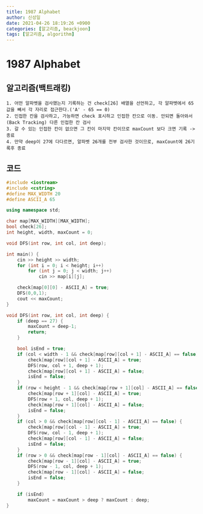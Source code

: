 ```yaml
---
title: 1987 Alphabet
author: 신성일
date: 2021-04-26 18:19:26 +0900
categories: [알고리즘, beackjoon]
tags: [알고리즘, algorithm]
---
```


# 1987 Alphabet

## 알고리즘(백트래킹)

    1. 어떤 알파벳을 검사했는지 기록하는 건 check[26] 배열을 선언하고, 각 알파벳에서 65 값을 빼서 각 자리로 접근한다.('A' - 65 == 0)
    2. 인접한 칸을 검사하고, 가능하면 check 표시하고 인접한 칸으로 이동. 안되면 돌아와서(Back Tracking) 다른 인접한 칸 검사
    3. 갈 수 있는 인접한 칸이 없으면 그 칸이 마지막 칸이므로 maxCount 보다 크면 기록 -> 종료
    4. 만약 deep이 27에 다다르면, 알파벳 26개를 전부 검사한 것이므로, maxCount에 26기록후 종료

## 코드

```cpp
#include <iostream>
#include <cstring>
#define MAX_WIDTH 20
#define ASCII_A 65

using namespace std;

char map[MAX_WIDTH][MAX_WIDTH];
bool check[26];
int height, width, maxCount = 0;

void DFS(int row, int col, int deep);

int main() {
	cin >> height >> width;
	for (int i = 0; i < height; i++)
		for (int j = 0; j < width; j++)
			cin >> map[i][j];

	check[map[0][0] - ASCII_A] = true;
	DFS(0,0,1);
	cout << maxCount;
}

void DFS(int row, int col, int deep) {
	if (deep == 27) {
		maxCount = deep-1;
		return;
	}

	bool isEnd = true;
	if (col < width - 1 && check[map[row][col + 1] - ASCII_A] == false) {
		check[map[row][col + 1] - ASCII_A] = true;
		DFS(row, col + 1, deep + 1);
		check[map[row][col + 1] - ASCII_A] = false;
		isEnd = false;
	}
	if (row < height - 1 && check[map[row + 1][col] - ASCII_A] == false) {
		check[map[row + 1][col] - ASCII_A] = true;
		DFS(row + 1, col, deep + 1);
		check[map[row + 1][col] - ASCII_A] = false;
		isEnd = false;
	}
	if (col > 0 && check[map[row][col - 1] - ASCII_A] == false) {
		check[map[row][col - 1] - ASCII_A] = true;
		DFS(row, col - 1, deep + 1);
		check[map[row][col - 1] - ASCII_A] = false;
		isEnd = false;
	}
	if (row > 0 && check[map[row - 1][col] - ASCII_A] == false) {
		check[map[row - 1][col] - ASCII_A] = true;
		DFS(row - 1, col, deep + 1);
		check[map[row - 1][col] - ASCII_A] = false;
		isEnd = false;
	}

	if (isEnd)
		maxCount = maxCount > deep ? maxCount : deep;
}
```
